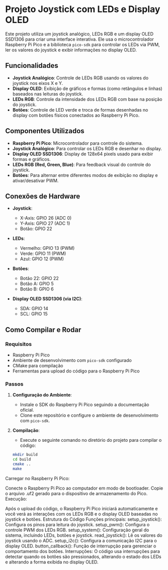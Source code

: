 # Projeto Joystick com LEDs e Display OLED

Este projeto utiliza um joystick analógico, LEDs RGB e um display OLED SSD1306 para criar uma interface interativa. Ele usa o microcontrolador Raspberry Pi Pico e a biblioteca `pico-sdk` para controlar os LEDs via PWM, ler os valores do joystick e exibir informações no display OLED.

## Funcionalidades

- **Joystick Analógico**: Controle de LEDs RGB usando os valores do joystick nos eixos X e Y.
- **Display OLED**: Exibição de gráficos e formas (como retângulos e linhas) baseados nas leituras do joystick.
- **LEDs RGB**: Controle da intensidade dos LEDs RGB com base na posição do joystick.
- **Botões**: Controle de LED verde e troca de formas desenhadas no display com botões físicos conectados ao Raspberry Pi Pico.

## Componentes Utilizados

- **Raspberry Pi Pico**: Microcontrolador para controle do sistema.
- **Joystick Analógico**: Para controlar os LEDs RGB e desenhar no display.
- **Display OLED SSD1306**: Display de 128x64 pixels usado para exibir formas e gráficos.
- **LEDs RGB (Red, Green, Blue)**: Para feedback visual do controle do joystick.
- **Botões**: Para alternar entre diferentes modos de exibição no display e ativar/desativar PWM.

## Conexões de Hardware

- **Joystick**:
  - X-Axis: GPIO 26 (ADC 0)
  - Y-Axis: GPIO 27 (ADC 1)
  - Botão: GPIO 22

- **LEDs**:
  - Vermelho: GPIO 13 (PWM)
  - Verde: GPIO 11 (PWM)
  - Azul: GPIO 12 (PWM)

- **Botões**:
  - Botão 22: GPIO 22
  - Botão A: GPIO 5
  - Botão B: GPIO 6

- **Display OLED SSD1306 (via I2C)**:
  - SDA: GPIO 14
  - SCL: GPIO 15

## Como Compilar e Rodar

### Requisitos

- Raspberry Pi Pico
- Ambiente de desenvolvimento com `pico-sdk` configurado
- CMake para compilação
- Ferramentas para upload do código para o Raspberry Pi Pico

### Passos

1. **Configuração do Ambiente**:
   - Instale o SDK do Raspberry Pi Pico seguindo a documentação oficial.
   - Clone este repositório e configure o ambiente de desenvolvimento com `pico-sdk`.

2. **Compilação**:
   - Execute o seguinte comando no diretório do projeto para compilar o código:

   ```bash
   mkdir build
   cd build
   cmake ..
   make
Carregar no Raspberry Pi Pico:

Conecte o Raspberry Pi Pico ao computador em modo de bootloader.
Copie o arquivo .uf2 gerado para o dispositivo de armazenamento do Pico.
Execução:

Após o upload do código, o Raspberry Pi Pico iniciará automaticamente e você verá as interações com os LEDs RGB e o display OLED baseadas no joystick e botões.
Estrutura do Código
Funções principais:
setup_joystick(): Configura os pinos para leitura do joystick.
setup_pwm(): Configura o controle PWM dos LEDs RGB.
setup_system(): Configuração geral do sistema, incluindo LEDs, botões e joystick.
read_joystick(): Lê os valores do joystick usando o ADC.
setup_i2c(): Configura a comunicação I2C para o display OLED.
button_callback(): Função de interrupção para gerenciar o comportamento dos botões.
Interrupções:
O código usa interrupções para detectar quando os botões são pressionados, alterando o estado dos LEDs e alterando a forma exibida no display OLED.
